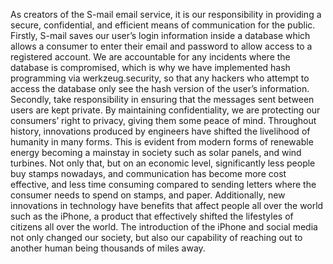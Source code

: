 As creators of the S-mail email service, it is our responsibility in providing a secure, confidential, and efficient means of communication for the public. Firstly, S-mail saves our user’s login information inside a database which allows a consumer to enter their email and password to allow access to a registered account. We are accountable for any incidents where the database is compromised, which is why we have implemented hash programming via werkzeug.security, so that any hackers who attempt to access the database only see the hash version of the user’s information. Secondly, take responsibility in ensuring that the messages sent between users are kept private. By maintaining confidentiality, we are protecting our consumers’ right to privacy, giving them some peace of mind. 
Throughout history, innovations produced by engineers have shifted the livelihood of humanity in many forms. This is evident from modern forms of renewable energy becoming a mainstay in society such as solar panels, and wind turbines. Not only that, but on an economic level, significantly less people buy stamps nowadays, and communication has become more cost effective, and less time consuming compared to sending letters where the consumer needs to spend on stamps, and paper. Additionally, new innovations in technology have benefits that affect people all over the world such as the iPhone, a product that effectively shifted the lifestyles of citizens all over the world. The introduction of the iPhone and social media not only changed our society, but also our capability of reaching out to another human being thousands of miles away. 
